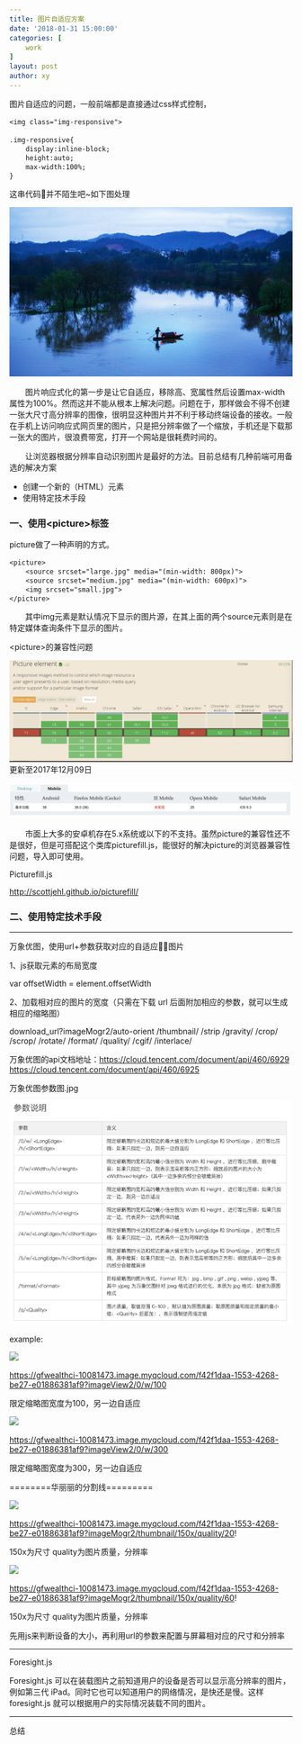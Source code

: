 ```yaml
---
title: 图片自适应方案
date: '2018-01-31 15:00:00'
categories: [
    work
]
layout: post
author: xy
---
```


图片自适应的问题，一般前端都是直接通过css样式控制，

    <img class="img-responsive">
 
    .img-responsive{
        display:inline-block;
        height:auto;
        max-width:100%;
    }

这串代码并不陌生吧~如下图处理

<img src="/images/自适应的问题/风景图.jpg" style="display:inline-block;height:auto;max-width:100%;"/>


<p style="text-indent:2em">图片响应式化的第一步是让它自适应，移除高、宽属性然后设置max-width属性为100%。然而这并不能从根本上解决问题。问题在于，那样做会不得不创建一张大尺寸高分辨率的图像，很明显这种图片并不利于移动终端设备的接收。一般在手机上访问响应式网页里的图片，只是把分辨率做了一个缩放，手机还是下载那一张大的图片，很浪费带宽，打开一个网站是很耗费时间的。</p>

<p style="text-indent:2em">让浏览器根据分辨率自动识别图片是最好的方法。目前总结有几种前端可用备选的解决方案</p>

<ul>    
    <li>创建一个新的（HTML）元素</li>
    <li>使用特定技术手段</li>
</ul>


### 一、使用&lt;picture&gt;标签

picture做了一种声明的方式。

    <picture>  
        <source srcset="large.jpg" media="(min-width: 800px)">  
        <source srcset="medium.jpg" media="(min-width: 600px)">  
        <img srcset="small.jpg">  
    </picture> 

<p style="text-indent:2em">其中img元素是默认情况下显示的图片源，在其上面的两个source元素则是在特定媒体查询条件下显示的图片。</p>


&lt;picture&gt;的兼容性问题

![<picture>标签的兼容性](/images/自适应的问题/picture的兼容性.jpg)
更新至2017年12月09日

![<picture>标签的手机兼容性](/images/自适应的问题/picture手机兼容问题.jpg)


<p style="text-indent:2em">市面上大多的安卓机存在5.x系统或以下的不支持。虽然picture的兼容性还不是很好，但是可搭配这个类库picturefill.js，能很好的解决picture的浏览器兼容性问题，导入即可使用。</p>

Picturefill.js

http://scottjehl.github.io/picturefill/


### 二、使用特定技术手段


---------------------

万象优图，使用url+参数获取对应的自适应图片

1、js获取元素的布局宽度

var offsetWidth = element.offsetWidth

2、加载相对应的图片的宽度（只需在下载 url 后面附加相应的参数，就可以生成相应的缩略图）

 download_url?imageMogr2/auto-orient
                         /thumbnail/
                         /strip
                         /gravity/
                         /crop/
                         /scrop/
                         /rotate/
                         /format/
                         /quality/
                         /cgif/
                         /interlace/



万象优图的api文档地址：https://cloud.tencent.com/document/api/460/6929
https://cloud.tencent.com/document/api/460/6925

万象优图参数图.jpg

![万象优图参数图](/images/自适应的问题/万象优图参数图.jpg)

example:

<img src ="https://gfwealthci-10081473.image.myqcloud.com/f42f1daa-1553-4268-be27-e01886381af9?imageView2/0/w/100">

https://gfwealthci-10081473.image.myqcloud.com/f42f1daa-1553-4268-be27-e01886381af9?imageView2/0/w/100

限定缩略图宽度为100，另一边自适应

<img src ="https://gfwealthci-10081473.image.myqcloud.com/f42f1daa-1553-4268-be27-e01886381af9?imageView2/0/w/300">

https://gfwealthci-10081473.image.myqcloud.com/f42f1daa-1553-4268-be27-e01886381af9?imageView2/0/w/300

限定缩略图宽度为300，另一边自适应


========华丽丽的分割线=========

<img src="https://gfwealthci-10081473.image.myqcloud.com/f42f1daa-1553-4268-be27-e01886381af9?imageMogr2/thumbnail/100x/quality/20!">

https://gfwealthci-10081473.image.myqcloud.com/f42f1daa-1553-4268-be27-e01886381af9?imageMogr2/thumbnail/150x/quality/20!

150x为尺寸 quality为图片质量，分辨率


<img src="https://gfwealthci-10081473.image.myqcloud.com/f42f1daa-1553-4268-be27-e01886381af9?imageMogr2/thumbnail/150x/quality/60!">

https://gfwealthci-10081473.image.myqcloud.com/f42f1daa-1553-4268-be27-e01886381af9?imageMogr2/thumbnail/150x/quality/60!

150x为尺寸 quality为图片质量，分辨率



先用js来判断设备的大小，再利用url的参数来配置与屏幕相对应的尺寸和分辨率

----------------------------


Foresight.js

Foresight.js 可以在装载图片之前知道用户的设备是否可以显示高分辨率的图片，例如第三代 iPad。同时它也可以知道用户的网络情况，是快还是慢。这样 foresight.js 就可以根据用户的实际情况装载不同的图片。




--------------------------------




总结


<!-- 
图片尺寸已知的情况下   &&   图片尺寸未知的情况下

图片大于屏幕尺寸的处理方式   &&   图片小于屏幕尺寸的处理方式 -->
